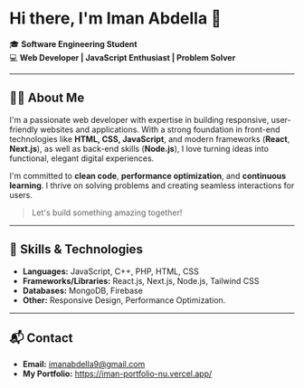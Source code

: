 # Hi there, I'm Iman Abdella 👋

🎓 **Software Engineering Student**  
💻 **Web Developer | JavaScript Enthusiast | Problem Solver**

---

## 👩‍💻 About Me

I'm a passionate web developer with expertise in building responsive, user-friendly websites and applications. With a strong foundation in front-end technologies like **HTML, CSS, JavaScript**, and modern frameworks (**React**, **Next.js**), as well as back-end skills (**Node.js**), I love turning ideas into functional, elegant digital experiences.

I'm committed to **clean code**, **performance optimization**, and **continuous learning**. I thrive on solving problems and creating seamless interactions for users.

> Let's build something amazing together!

---

## 🚀 Skills & Technologies

- **Languages:** JavaScript, C++, PHP, HTML, CSS
- **Frameworks/Libraries:** React.js, Next.js, Node.js, Tailwind CSS
- **Databases:** MongoDB, Firebase
- **Other:** Responsive Design, Performance Optimization.

---

## 📬 Contact

- **Email:** imanabdella9@gmail.com
- **My Portfolio:** https://iman-portfolio-nu.vercel.app/

